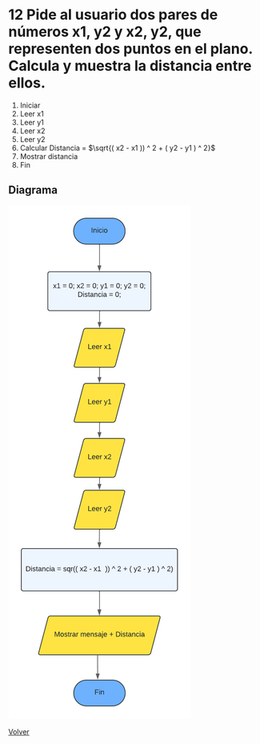 # 12  Pide al usuario dos pares de números x1, y2 y x2, y2, que representen dos puntos en el plano. Calcula y muestra la distancia entre ellos.

1. Iniciar
2. Leer x1
3. Leer y1
4. Leer x2
5. Leer y2
6. Calcular Distancia = $\sqrt{( x2 - x1  )) ^ 2 + ( y2 - y1 ) ^ 2}$
7. Mostrar distancia
8. Fin

## Diagrama
<img src=img/Act12.png>

<a href=../README.md > Volver </a>
